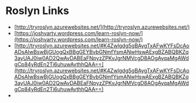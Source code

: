 # Roslyn Links

*   [http://tryroslyn.azurewebsites.net/](http://tryroslyn.azurewebsites.net/)
*   [https://joshvarty.wordpress.com/learn-roslyn-now/](https://joshvarty.wordpress.com/learn-roslyn-now/)
*   [http://tryroslyn.azurewebsites.net/#K4Zwlgdg5gBAygTxAFwKYFsDcAoADsAIwBswBjGUogQxBBgGEYBvbGNmfYsmANwHswAExgBZABQBKZq3ayUAJ0iw0AD2QwAvDABEaFNpyzZPKvJgrNMVcgD8AOgAyqaMgAWdgCp84yRdEn2Ti6uhuwAvthhQAA==](http://tryroslyn.azurewebsites.net/#K4Zwlgdg5gBAygTxAFwKYFsDcAoADsAIwBswBjGUogQxBBgGEYBvbGNmfYsmANwHswAExgBZABQBKZq3ayUAJ0iw0AD2QwAvDABEaFNpyzZPKvJgrNMVcgD8AOgAyqaMgAWdgCp84yRdEn2Ti6uhuwAvthhQAA==)
*   []()




